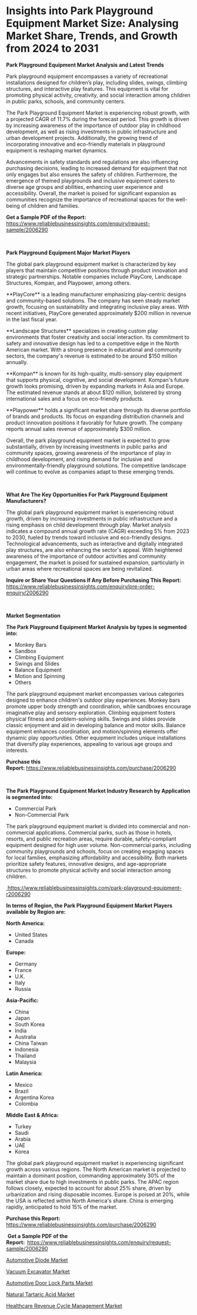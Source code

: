<p><h1>Insights into Park Playground Equipment Market Size: Analysing Market Share, Trends, and Growth from 2024 to 2031</h1></p><p><strong>Park Playground Equipment Market Analysis and Latest Trends</strong></p>
<p><p>Park playground equipment encompasses a variety of recreational installations designed for children’s play, including slides, swings, climbing structures, and interactive play features. This equipment is vital for promoting physical activity, creativity, and social interaction among children in public parks, schools, and community centers.</p><p>The Park Playground Equipment Market is experiencing robust growth, with a projected CAGR of 11.7% during the forecast period. This growth is driven by increasing awareness of the importance of outdoor play in childhood development, as well as rising investments in public infrastructure and urban development projects. Additionally, the growing trend of incorporating innovative and eco-friendly materials in playground equipment is reshaping market dynamics. </p><p>Advancements in safety standards and regulations are also influencing purchasing decisions, leading to increased demand for equipment that not only engages but also ensures the safety of children. Furthermore, the emergence of themed playgrounds and inclusive equipment caters to diverse age groups and abilities, enhancing user experience and accessibility. Overall, the market is poised for significant expansion as communities recognize the importance of recreational spaces for the well-being of children and families.</p></p>
<p><strong>Get a Sample PDF of the Report:&nbsp;</strong> <a href="https://www.reliablebusinessinsights.com/enquiry/request-sample/2006290?utm_campaign=1121&utm_medium=2&utm_source=Github&utm_content=ia&utm_term=02112024&utm_id=park-playground-equipment">https://www.reliablebusinessinsights.com/enquiry/request-sample/2006290</a></p>
<p>&nbsp;</p>
<p><strong>Park Playground Equipment Major Market Players</strong></p>
<p><p>The global park playground equipment market is characterized by key players that maintain competitive positions through product innovation and strategic partnerships. Notable companies include PlayCore, Landscape Structures, Kompan, and Playpower, among others.</p><p>**PlayCore** is a leading manufacturer emphasizing play-centric designs and community-based solutions. The company has seen steady market growth, focusing on sustainability and integrating inclusive play areas. With recent initiatives, PlayCore generated approximately $200 million in revenue in the last fiscal year.</p><p>**Landscape Structures** specializes in creating custom play environments that foster creativity and social interaction. Its commitment to safety and innovative design has led to a competitive edge in the North American market. With a strong presence in educational and community sectors, the company's revenue is estimated to be around $150 million annually.</p><p>**Kompan** is known for its high-quality, multi-sensory play equipment that supports physical, cognitive, and social development. Kompan's future growth looks promising, driven by expanding markets in Asia and Europe. The estimated revenue stands at about $120 million, bolstered by strong international sales and a focus on eco-friendly products.</p><p>**Playpower** holds a significant market share through its diverse portfolio of brands and products. Its focus on expanding distribution channels and product innovation positions it favorably for future growth. The company reports annual sales revenue of approximately $300 million.</p><p>Overall, the park playground equipment market is expected to grow substantially, driven by increasing investments in public parks and community spaces, growing awareness of the importance of play in childhood development, and rising demand for inclusive and environmentally-friendly playground solutions. The competitive landscape will continue to evolve as companies adapt to these emerging trends.</p></p>
<p>&nbsp;</p>
<p><strong>What Are The Key Opportunities For Park Playground Equipment Manufacturers?</strong></p>
<p><p>The global park playground equipment market is experiencing robust growth, driven by increasing investments in public infrastructure and a rising emphasis on child development through play. Market analysis indicates a compound annual growth rate (CAGR) exceeding 5% from 2023 to 2030, fueled by trends toward inclusive and eco-friendly designs. Technological advancements, such as interactive and digitally integrated play structures, are also enhancing the sector's appeal. With heightened awareness of the importance of outdoor activities and community engagement, the market is poised for sustained expansion, particularly in urban areas where recreational spaces are being revitalized.</p></p>
<p><strong>Inquire or Share Your Questions If Any Before Purchasing This Report:</strong> <a href="https://www.reliablebusinessinsights.com/enquiry/pre-order-enquiry/2006290?utm_campaign=1121&utm_medium=2&utm_source=Github&utm_content=ia&utm_term=02112024&utm_id=park-playground-equipment">https://www.reliablebusinessinsights.com/enquiry/pre-order-enquiry/2006290</a></p>
<p>&nbsp;</p>
<p><strong>Market Segmentation</strong></p>
<p><strong>The Park Playground Equipment Market Analysis by types is segmented into:</strong></p>
<p><ul><li>Monkey Bars</li><li>Sandbox</li><li>Climbing Equipment</li><li>Swings and Slides</li><li>Balance Equipment</li><li>Motion and Spinning</li><li>Others</li></ul></p>
<p><p>The park playground equipment market encompasses various categories designed to enhance children's outdoor play experiences. Monkey bars promote upper body strength and coordination, while sandboxes encourage imaginative play and sensory exploration. Climbing equipment fosters physical fitness and problem-solving skills. Swings and slides provide classic enjoyment and aid in developing balance and motor skills. Balance equipment enhances coordination, and motion/spinning elements offer dynamic play opportunities. Other equipment includes unique installations that diversify play experiences, appealing to various age groups and interests.</p></p>
<p><strong>Purchase this Report:&nbsp;</strong><a href="https://www.reliablebusinessinsights.com/purchase/2006290?utm_campaign=1121&utm_medium=2&utm_source=Github&utm_content=ia&utm_term=02112024&utm_id=park-playground-equipment">https://www.reliablebusinessinsights.com/purchase/2006290</a></p>
<p>&nbsp;</p>
<p><strong>The Park Playground Equipment Market Industry Research by Application is segmented into:</strong></p>
<p><ul><li>Commercial Park</li><li>Non-Commercial Park</li></ul></p>
<p><p>The park playground equipment market is divided into commercial and non-commercial applications. Commercial parks, such as those in hotels, resorts, and public recreation areas, require durable, safety-compliant equipment designed for high user volume. Non-commercial parks, including community playgrounds and schools, focus on creating engaging spaces for local families, emphasizing affordability and accessibility. Both markets prioritize safety features, innovative designs, and age-appropriate structures to promote physical activity and social interaction among children.</p></p>
<p><a href="https://www.reliablebusinessinsights.com/park-playground-equipment-r2006290?utm_campaign=1121&utm_medium=2&utm_source=Github&utm_content=ia&utm_term=02112024&utm_id=park-playground-equipment">&nbsp;https://www.reliablebusinessinsights.com/park-playground-equipment-r2006290</a></p>
<p><strong>In terms of Region, the Park Playground Equipment Market Players available by Region are:</strong></p>
<p>
    <p> <strong> North America: </strong>
        <ul>
            <li>United States</li>
            <li>Canada</li>
        </ul>
        </p> 
    <p> <strong> Europe: </strong>
        <ul>
            <li>Germany</li>
            <li>France</li>
            <li>U.K.</li>
            <li>Italy</li>
            <li>Russia</li>
        </ul>
        </p> 
    <p> <strong> Asia-Pacific: </strong>
        <ul>
            <li>China</li>
            <li>Japan</li>
            <li>South Korea</li>
            <li>India</li>
            <li>Australia</li>
            <li>China Taiwan</li>
            <li>Indonesia</li>
            <li>Thailand</li>
            <li>Malaysia</li>
        </ul>
        </p> 
    <p> <strong> Latin America: </strong>
        <ul>
            <li>Mexico</li>
            <li>Brazil</li>
            <li>Argentina Korea</li>
            <li>Colombia</li>
        </ul>
        </p> 
    <p> <strong> Middle East & Africa: </strong>
        <ul>
            <li>Turkey</li>
            <li>Saudi</li>
            <li>Arabia</li>
            <li>UAE</li>
            <li>Korea</li>
        </ul>
    </p>
    </p>
<p><p>The global park playground equipment market is experiencing significant growth across various regions. The North American market is projected to maintain a dominant position, commanding approximately 30% of the market share due to high investments in public parks. The APAC region follows closely, expected to account for about 25% share, driven by urbanization and rising disposable incomes. Europe is poised at 20%, while the USA is reflected within North America's share. China is emerging rapidly, anticipated to hold 15% of the market.</p></p>
<p><strong>Purchase this Report: </strong><a href="https://www.reliablebusinessinsights.com/purchase/2006290?utm_campaign=1121&utm_medium=2&utm_source=Github&utm_content=ia&utm_term=02112024&utm_id=park-playground-equipment">https://www.reliablebusinessinsights.com/purchase/2006290</a></p>
<p>&nbsp;<strong>Get a Sample PDF of the Report:&nbsp;&nbsp;</strong><a href="https://www.reliablebusinessinsights.com/enquiry/request-sample/2006290?utm_campaign=1121&utm_medium=2&utm_source=Github&utm_content=ia&utm_term=02112024&utm_id=park-playground-equipment">https://www.reliablebusinessinsights.com/enquiry/request-sample/2006290</a></p>
<p><strong></strong></p>
<p><p><a href="https://github.com/brindal51/Market-Research-Report-List-1/blob/main/automotive-diode-market.md?utm_campaign=1121&utm_medium=2&utm_source=Github&utm_content=ia&utm_term=02112024&utm_id=park-playground-equipment">Automotive Diode Market</a></p><p><a href="https://www.linkedin.com/pulse/vacuum-excavator-revenue-growth-report-2024-2031-market-flare-yacae?utm_campaign=1121&utm_medium=2&utm_source=Github&utm_content=ia&utm_term=02112024&utm_id=park-playground-equipment">Vacuum Excavator Market</a></p><p><a href="https://github.com/wendisyqf/Market-Research-Report-List-1/blob/main/automotive-door-lock-parts-market.md?utm_campaign=1121&utm_medium=2&utm_source=Github&utm_content=ia&utm_term=02112024&utm_id=park-playground-equipment">Automotive Door Lock Parts Market</a></p><p><a href="https://www.linkedin.com/pulse/global-natural-tartaric-acid-market-analysis-key-trends-fxwde?utm_campaign=1121&utm_medium=2&utm_source=Github&utm_content=ia&utm_term=02112024&utm_id=park-playground-equipment">Natural Tartaric Acid Market</a></p><p><a href="https://issuu.com/reportprime-2/docs/healthcare-revenue-cycle-management_ee689d0192b3f9?utm_campaign=1121&utm_medium=2&utm_source=Github&utm_content=ia&utm_term=02112024&utm_id=park-playground-equipment">Healthcare Revenue Cycle Management Market</a></p></p>